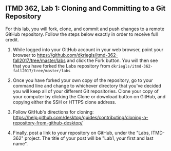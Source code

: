 ## ITMD 362, Lab 1: Cloning and Committing to a Git Repository

For this lab, you will fork, clone, and commit and push changes to a
remote GitHub repository. Follow the steps below exactly in order to receive full credit.

1. While logged into your GitHub account in your web browser, point your browser to
   https://github.com/dkriegls/itmd-362-fall2017/tree/master/labs and click the Fork button. You will then see
   that you have forked the Labs repository from `dkriegls/itmd-362-fall2017/tree/master/labs`

2. Once you have forked your own copy of the repository, go to your command line and change to
   whichever directory that you’ve decided you will keep all of your different Git repositories.
   Clone your copy of your computer by clicking the Clone or download button on GitHub, and copying
   either the SSH or HTTPS clone address.

3. Follow GitHub's directions for cloning: https://help.github.com/desktop/guides/contributing/cloning-a-repository-from-github-desktop/

3. Finally, post a link to your repository on GitHub, under the "Labs, ITMD-362" project. The title of your post will be "Lab1, your first and last name".
